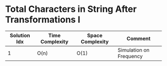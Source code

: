 # Total Characters in String After Transformations I

| Solution Idx | Time Complexity | Space Complexity | Comment                 |
| ------------ | --------------- | ---------------- | ----------------------- |
| 1            | O(n)            | O(1)             | Simulation on Frequency |
